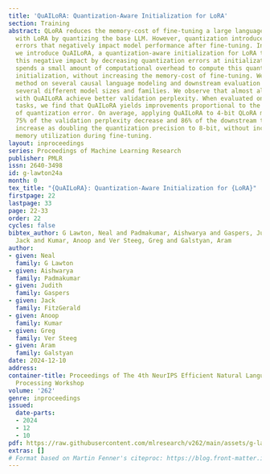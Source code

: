```yaml
---
title: 'QuAILoRA: Quantization-Aware Initialization for LoRA'
section: Training
abstract: QLoRA reduces the memory-cost of fine-tuning a large language model (LLM)
  with LoRA by quantizing the base LLM. However, quantization introduces quantization
  errors that negatively impact model performance after fine-tuning. In this paper
  we introduce QuAILoRA, a quantization-aware initialization for LoRA that mitigates
  this negative impact by decreasing quantization errors at initialization. Our method
  spends a small amount of computational overhead to compute this quantization-aware
  initialization, without increasing the memory-cost of fine-tuning. We evaluate our
  method on several causal language modeling and downstream evaluation tasks using
  several different model sizes and families. We observe that almost all LLMs fined-tuned
  with QuAILoRA achieve better validation perplexity. When evaluated on downstream
  tasks, we find that QuAILoRA yields improvements proportional to the negative effect
  of quantization error. On average, applying QuAILoRA to 4-bit QLoRA models yields
  75% of the validation perplexity decrease and 86% of the downstream task accuracy
  increase as doubling the quantization precision to 8-bit, without increasing GPU
  memory utilization during fine-tuning.
layout: inproceedings
series: Proceedings of Machine Learning Research
publisher: PMLR
issn: 2640-3498
id: g-lawton24a
month: 0
tex_title: "{QuAILoRA}: Quantization-Aware Initialization for {LoRA}"
firstpage: 22
lastpage: 33
page: 22-33
order: 22
cycles: false
bibtex_author: G Lawton, Neal and Padmakumar, Aishwarya and Gaspers, Judith and FitzGerald,
  Jack and Kumar, Anoop and Ver Steeg, Greg and Galstyan, Aram
author:
- given: Neal
  family: G Lawton
- given: Aishwarya
  family: Padmakumar
- given: Judith
  family: Gaspers
- given: Jack
  family: FitzGerald
- given: Anoop
  family: Kumar
- given: Greg
  family: Ver Steeg
- given: Aram
  family: Galstyan
date: 2024-12-10
address:
container-title: Proceedings of The 4th NeurIPS Efficient Natural Language and Speech
  Processing Workshop
volume: '262'
genre: inproceedings
issued:
  date-parts:
  - 2024
  - 12
  - 10
pdf: https://raw.githubusercontent.com/mlresearch/v262/main/assets/g-lawton24a/g-lawton24a.pdf
extras: []
# Format based on Martin Fenner's citeproc: https://blog.front-matter.io/posts/citeproc-yaml-for-bibliographies/
---
```

